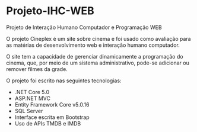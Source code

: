 # Projeto-IHC-WEB
Projeto de Interação Humano Computador e Programação WEB

O projeto Cineplex é um site sobre cinema e foi usado como avaliação para as matérias de desenvolvimento web e interação humano computador.

O site tem a capacidade de gerenciar dinamicamente a programação do cinema, que, por meio de um sistema administrativo, pode-se adicionar ou remover filmes da grade.

O projeto foi escrito nas seguintes tecnologias:
* .NET Core 5.0
* ASP.NET MVC
* Entity Framework Core v5.0.16
* SQL Server
* Interface escrita em Bootstrap
* Uso de APIs TMDB e IMDB
